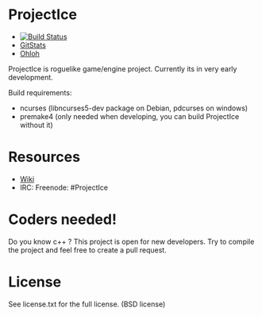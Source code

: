 ProjectIce
==========

* [![Build Status](https://travis-ci.org/LauriM/ProjectIce.png)](https://travis-ci.org/LauriM/ProjectIce)
* [GitStats](http://li488-126.members.linode.com/gitstat/projectice/)
* [Ohloh](https://www.ohloh.net/p/ProjectIce)

ProjectIce is roguelike game/engine project. Currently its in very early development.

Build requirements:

* ncurses (libncurses5-dev package on Debian, pdcurses on windows)
* premake4 (only needed when developing, you can build ProjectIce without it)

Resources
=========

* [Wiki](https://github.com/LauriM/ProjectIce/wiki)
* IRC: Freenode: #ProjectIce

Coders needed!
==============

Do you know c++ ? This project is open for new developers. Try to compile the project and feel free to create a pull request.

License
=======

See license.txt for the full license. (BSD license)
